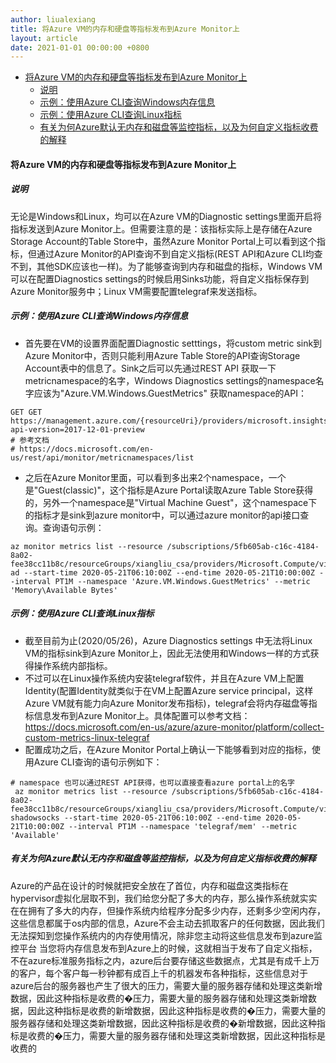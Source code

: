 ```yaml
---
author: liualexiang
title: 将Azure VM的内存和硬盘等指标发布到Azure Monitor上
layout: article
date: 2021-01-01 00:00:00 +0800
---
```





- [将Azure VM的内存和硬盘等指标发布到Azure Monitor上](#将azure-vm的内存和硬盘等指标发布到azure-monitor上)
  - [说明](#说明)
  - [示例：使用Azure CLI查询Windows内存信息](#示例使用azure-cli查询windows内存信息)
  - [示例：使用Azure CLI查询Linux指标](#示例使用azure-cli查询linux指标)
  - [有关为何Azure默认无内存和磁盘等监控指标，以及为何自定义指标收费的解释](#有关为何azure默认无内存和磁盘等监控指标以及为何自定义指标收费的解释)
#### 将Azure VM的内存和硬盘等指标发布到Azure Monitor上
##### 说明
无论是Windows和Linux，均可以在Azure VM的Diagnostic settings里面开启将指标发送到Azure Monitor上。但需要注意的是：该指标实际上是存储在Azure Storage Account的Table Store中，虽然Azure Monitor Portal上可以看到这个指标，但通过Azure Monitor的API查询不到自定义指标(REST API和Azure CLI均查不到，其他SDK应该也一样)。为了能够查询到内存和磁盘的指标，Windows VM可以在配置Diagnostics settings的时候启用Sinks功能，将自定义指标保存到Azure Monitor服务中；Linux VM需要配置telegraf来发送指标。

##### 示例：使用Azure CLI查询Windows内存信息
* 首先要在VM的设置界面配置Diagnostic setttings，将custom metric sink到Azure Monitor中，否则只能利用Azure Table Store的API查询Storage Account表中的信息了。Sink之后可以先通过REST API 获取一下metricnamespace的名字，Windows Diagnostics settings的namespace名字应该为"Azure.VM.Windows.GuestMetrics"
获取namespace的API：
```
GET GET https://management.azure.com/{resourceUri}/providers/microsoft.insights/metricNamespaces?api-version=2017-12-01-preview
# 参考文档
# https://docs.microsoft.com/en-us/rest/api/monitor/metricnamespaces/list
```
* 之后在Azure Monitor里面，可以看到多出来2个namespace，一个是"Guest(classic)"，这个指标是Azure Portal读取Azure Table Store获得的，另外一个namespace是"Virtual Machine Guest"，这个namespace下的指标才是sink到azure monitor中，可以通过azure monitor的api接口查询。查询语句示例：
```
az monitor metrics list --resource /subscriptions/5fb605ab-c16c-4184-8a02-fee38cc11b8c/resourceGroups/xiangliu_csa/providers/Microsoft.Compute/virtualMachines/win-ad --start-time 2020-05-21T06:10:00Z --end-time 2020-05-21T10:00:00Z --interval PT1M --namespace 'Azure.VM.Windows.GuestMetrics' --metric 'Memory\Available Bytes'
```

##### 示例：使用Azure CLI查询Linux指标
* 截至目前为止(2020/05/26)，Azure Diagnostics settings 中无法将Linux VM的指标sink到Azure Monitor上，因此无法使用和Windows一样的方式获得操作系统内部指标。
* 不过可以在Linux操作系统内安装telegraf软件，并且在Azure VM上配置Identity(配置Identity就类似于在VM上配置Azure service principal，这样Azure VM就有能力向Azure Monitor发布指标)，telegraf会将内存磁盘等指标信息发布到Azure Monitor上。具体配置可以参考文档：https://docs.microsoft.com/en-us/azure/azure-monitor/platform/collect-custom-metrics-linux-telegraf
* 配置成功之后，在Azure Monitor Portal上确认一下能够看到对应的指标，使用Azure CLI查询的语句示例如下：
```
# namespace 也可以通过REST API获得，也可以直接查看azure portal上的名字
 az monitor metrics list --resource /subscriptions/5fb605ab-c16c-4184-8a02-fee38cc11b8c/resourceGroups/xiangliu_csa/providers/Microsoft.Compute/virtualMachines/xiangliu-shadowsocks --start-time 2020-05-21T06:10:00Z --end-time 2020-05-21T10:00:00Z --interval PT1M --namespace 'telegraf/mem' --metric 'Available'
```



##### 有关为何Azure默认无内存和磁盘等监控指标，以及为何自定义指标收费的解释
Azure的产品在设计的时候就把安全放在了首位，内存和磁盘这类指标在hypervisor虚拟化层取不到，我们给您分配了多大的内存，那么操作系统就实实在在拥有了多大的内存，但操作系统内给程序分配多少内存，还剩多少空闲内存，这些信息都属于os内部的信息，Azure不会主动去抓取客户的任何数据，因此我们无法探知到您操作系统内的内存使用情况，除非您主动将这些信息发布到azure监控平台
当您将内存信息发布到Azure上的时候，这就相当于发布了自定义指标，不在azure标准服务指标之内，azure后台要存储这些数据点，尤其是有成千上万的客户，每个客户每一秒钟都有成百上千的机器发布各种指标，这些信息对于azure后台的服务器也产生了很大的压力，需要大量的服务器存储和处理这类新增数据，因此这种指标是收费的�压力，需要大量的服务器存储和处理这类新增数据，因此这种指标是收费的新增数据，因此这种指标是收费的�压力，需要大量的服务器存储和处理这类新增数据，因此这种指标是收费的�新增数据，因此这种指标是收费的�压力，需要大量的服务器存储和处理这类新增数据，因此这种指标是收费的